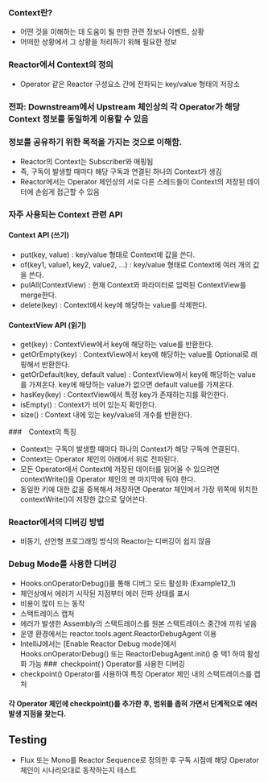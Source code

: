 
### Context란?
*	어떤 것을 이해하는 데 도움이 될 만한 관련 정보나 이벤트, 상황
*	어떠한 상황에서 그 상황을 처리하기 위해 필요한 정보
###	Reactor에서 Context의 정의
* Operator 같은 Reactor 구성요소 간에 전파되는 key/value 형태의 저장소
###	전파: Downstream에서 Upstream 체인상의 각 Operator가 해당 Context 정보를 동일하게 이용할 수 있음
### 정보를 공유하기 위한 목적을 가지는 것으로 이해함. 
*	Reactor의 Context는 Subscriber와 매핑됨
*	즉, 구독이 발생할 때마다 해당 구독과 연결된 하나의 Context가 생김
*	Reactor에서는 Operator 체인상의 서로 다른 스레드들이 Context의 저장된 데이터에 손쉽게 접근할 수 있음

### 자주 사용되는 Context 관련 API
#### Context API (쓰기)
* put(key, value) : key/value 형태로 Context에 값을 쓴다.
* of(key1, value1, key2, value2, ...) : key/value 형태로 Context에 여러 개의 값을 쓴다.
* pulAll(ContextView) : 현재 Context와 파라미터로 입력된 ContextView를 merge한다.
* delete(key) : Context에서 key에 해당하는 value를 삭제한다.
#### ContextView API (읽기)
* get(key) : ContextView에서 key에 해당하는 value를 반환한다.
* getOrEmpty(key) : ContextView에서 key에 해당하는 value를 Optional로 래핑해서 반환한다.
* getOrDefault(key, default value) : ContextView에서 key에 해당하는 value를 가져온다. key에 해당하는 value가 없으면 default value를 가져온다.
* hasKey(key) : ContextView에서 특정 key가 존재하는지를 확인한다.
* isEmpty() : Context가 비어 있는지 확인한다.
* size() : Context 내에 있는 key/value의 개수를 반환한다.

### Context의 특징
* Context는 구독이 발생할 때마다 하나의 Context가 해당 구독에 연결된다.
* Context는 Operator 체인의 아래에서 위로 전파된다.
* 모든 Operator에서 Context에 저장된 데이터를 읽어올 수 있으려면 contextWrite()을 Operator 체인의 맨 마지막에 둬야 한다.
* 동일한 키에 대한 값을 중복해서 저장하면 Operator 체인에서 가장 위쪽에 위치한 contextWrite()이 저장한 값으로 덮어쓴다.

### Reactor에서의 디버깅 방법
* 비동기, 선언형 프로그래밍 방식의 Reactor는 디버깅이 쉽지 않음
### Debug Mode를 사용한 디버깅
* Hooks.onOperatorDebug()를 통해 디버그 모드 활성화 (Example12_1)
* 체인상에서 에러가 시작된 지점부터 에러 전파 상태를 표시
* 비용이 많이 드는 동작
* 스택트레이스 캡처
* 에러가 발생한 Assembly의 스택트레이스를 원본 스택트레이스 중간에 끼워 넣음
* 운영 환경에서는 reactor.tools.agent.ReactorDebugAgent 이용
* IntelliJ에서는 [Enable Reactor Debug mode]에서 Hooks.onOperatorDebug() 또는 ReactorDebugAgent.init() 중 택1 하여 활성화 가능
### checkpoint( ) Operator를 사용한 디버깅
* checkpoint() Operator를 사용하여 특정 Operator 체인 내의 스택트레이스를 캡처
#### 각 Operator 체인에 checkpoint()를 추가한 후, 범위를 좁혀 가면서 단계적으로 에러 발생 지점을 찾는다.

##  Testing
* Flux 또는 Mono를 Reactor Sequence로 정의한 후 구독 시점에 해당 Operator 체인이 시나리오대로 동작하는지 테스트

